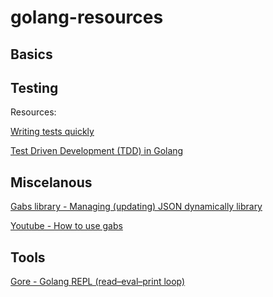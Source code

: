 # golang-resources

## Basics
   []()

## Testing
Resources:

   [Writing tests quickly](https://www.kaznacheev.me/posts/en/how-i-write-my-unit-tests-in-go-quickly/)
   
   [Test Driven Development (TDD) in Golang](https://www.youtube.com/playlist?list=PLtFquUj7IL8VpSL98BTvl3lnD8HS4NGlA)

## Miscelanous
   [Gabs library - Managing (updating) JSON dynamically library](https://github.com/Jeffail/gabs)

   [Youtube -  How to use gabs](https://www.youtube.com/watch?v=76aORU14cyY&ab_channel=GoLangBeginners)

## Tools
   [Gore - Golang REPL (read–eval–print loop) ](https://github.com/x-motemen/gore)


